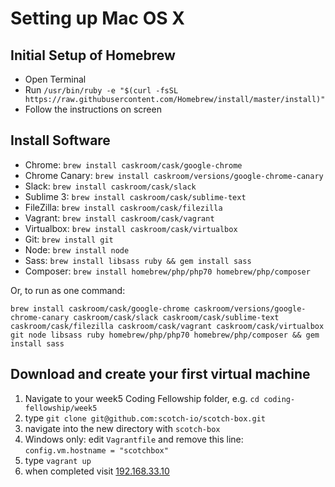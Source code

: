 # Setting up Mac OS X

## Initial Setup of Homebrew

- Open Terminal
- Run `/usr/bin/ruby -e "$(curl -fsSL https://raw.githubusercontent.com/Homebrew/install/master/install)"`
- Follow the instructions on screen

## Install Software

- Chrome: `brew install caskroom/cask/google-chrome`
- Chrome Canary: `brew install caskroom/versions/google-chrome-canary`
- Slack: `brew install caskroom/cask/slack`
- Sublime 3: `brew install caskroom/cask/sublime-text`
- FileZilla: `brew install caskroom/cask/filezilla`
- Vagrant: `brew install caskroom/cask/vagrant`
- Virtualbox: `brew install caskroom/cask/virtualbox`
- Git: `brew install git`
- Node: `brew install node`
- Sass: `brew install libsass ruby && gem install sass` 
- Composer: `brew install homebrew/php/php70 homebrew/php/composer`

Or, to run as one command:

```
brew install caskroom/cask/google-chrome caskroom/versions/google-chrome-canary caskroom/cask/slack caskroom/cask/sublime-text caskroom/cask/filezilla caskroom/cask/vagrant caskroom/cask/virtualbox git node libsass ruby homebrew/php/php70 homebrew/php/composer && gem install sass
```

## Download and create your first virtual machine

1. Navigate to your week5 Coding Fellowship folder, e.g. `cd coding-fellowship/week5`
1. type `git clone git@github.com:scotch-io/scotch-box.git`
1. navigate into the new directory with `scotch-box`
1. Windows only: edit `Vagrantfile` and remove this line: `config.vm.hostname = "scotchbox"`
1. type `vagrant up`
1. when completed visit [192.168.33.10](http://192.168.33.10/)